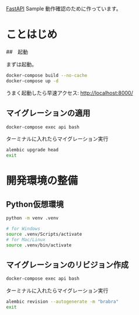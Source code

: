 [FastAPI](https://fastapi.tiangolo.com/) Sample 動作確認のために作っています。

# ことはじめ

##　起動

まずは起動。

```bash
docker-compose build --no-cache
docker-compose up -d
```

うまく起動したら早速アクセス: [http://localhost:8000/](http://localhost:8000/)

## マイグレーションの適用

```bash
docker-compose exec api bash
```

ターミナルに入れたらマイグレーション実行

```bash
alembic upgrade head
exit
```

# 開発環境の整備

## Python仮想環境

```bash
python -m venv .venv

# for Windows
source .venv/Scripts/activate
# for Mac/Linux
source .venv/bin/activate
```

## マイグレーションのリビジョン作成

```bash
docker-compose exec api bash
```

ターミナルに入れたらマイグレーション実行

```bash
alembic revision --autogenerate -m "brabra"
exit
```
